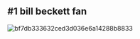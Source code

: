 ## #1 bill beckett fan

![bf7db333632ced3d036e6a14288b8833](https://github.com/ghostlyjealousy/ghostlyjealousy/assets/167539182/1e5cf1ba-ab35-41a7-8ffd-b304d5ae1435)
